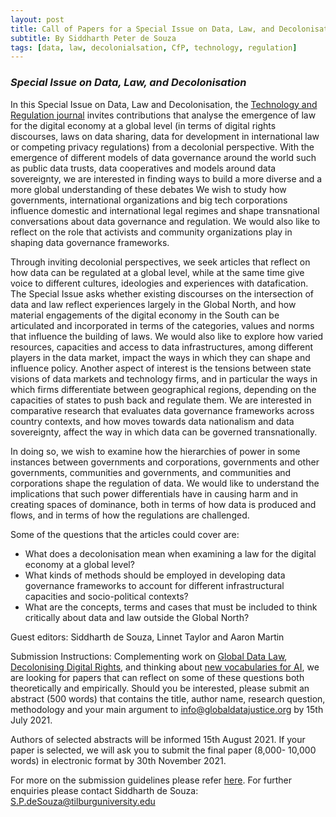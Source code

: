 ```yaml
---
layout: post
title: Call of Papers for a Special Issue on Data, Law, and Decolonisation 
subtitle: By Siddharth Peter de Souza
tags: [data, law, decolonialsation, CfP, technology, regulation]
---
```

### *Special Issue on Data, Law, and Decolonisation*

In this Special Issue on Data, Law and Decolonisation, the [Technology and Regulation journal](techreg.org) invites contributions that analyse the emergence of law for the digital economy at a global level (in terms of digital rights discourses, laws on data sharing, data for development in international law or competing privacy regulations) from a decolonial perspective. With the emergence of different models of data governance around the world such as public data trusts, data cooperatives and models around data sovereignty, we are interested in finding ways to build a more diverse and a more global understanding of these debates We wish to study how governments, international organizations and big tech corporations influence domestic and international legal regimes and shape transnational conversations about data governance and regulation. We would also like to reflect on the role that activists and community organizations play in shaping data governance frameworks. 

Through inviting decolonial perspectives, we seek articles that reflect on how data can be regulated at a global level, while at the same time give voice to different cultures, ideologies and experiences with datafication. The Special Issue asks whether existing discourses on the intersection of data and law reflect experiences largely in the Global North, and how material engagements of the digital economy in the South can be articulated and incorporated in terms of the categories, values and norms that influence the building of laws. We would also like to explore how varied resources, capacities and access to data infrastructures, among different players in the data market, impact the ways in which they can shape and influence policy. Another aspect of interest is the tensions between state visions of data markets and technology firms, and in particular the ways in which firms differentiate between geographical regions, depending on the capacities of states to push back and regulate them. We are interested in comparative research that evaluates data governance frameworks across country contexts, and how moves towards data nationalism and data sovereignty, affect the way in which data can be governed transnationally.

In doing so, we wish to examine how the hierarchies of power in some instances between governments and corporations, governments and other governments, communities and governments, and communities and corporations shape the regulation of data. We would like to understand the implications that such power differentials have in causing harm and in creating spaces of dominance, both in terms of how data is produced and flows, and in terms of how the regulations are challenged. 

Some of the questions that the articles could cover are:
* What does a decolonisation mean when examining a law for the digital economy at a global level?
* What kinds of methods should be employed in developing data governance frameworks to account for different infrastructural capacities and socio-political contexts?
* What are the concepts, terms and cases that must be included to think critically about data and law outside the Global North?

Guest editors: Siddharth de Souza, Linnet Taylor and Aaron Martin

Submission Instructions: 
Complementing work on [Global Data Law](https://www.guariniglobal.org/global-data-law-conference), [Decolonising Digital Rights](https://digitalfreedomfund.org/decolonising/), and thinking about [new vocabularies for AI](https://medium.com/a-new-ai-lexicon/a-new-ai-lexicon-responses-and-challenges-to-the-critical-ai-discourse-f2275989fa62), we are looking for papers that can reflect on some of these questions both theoretically and empirically. Should you be interested, please submit an abstract (500 words) that contains the title, author name, research question, methodology and your main argument to [info@globaldatajustice.org](info@globaldatajustice.org) by 15th July 2021.

Authors of selected abstracts will be informed 15th August 2021. If your paper is selected, we will ask you to submit the final paper (8,000- 10,000 words) in electronic format by 30th November 2021.

For more on the submission guidelines please refer [here](https://techreg.org/index.php/techreg/about/submissions). For further enquiries please contact Siddharth de Souza: [S.P.deSouza@tilburguniversity.edu](S.P.deSouza@tilburguniversity.edu)
